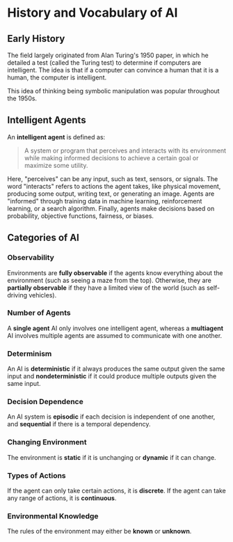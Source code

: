 # History and Vocabulary of AI

## Early History

The field largely originated from Alan Turing's 1950 paper, in which he detailed a test (called the Turing test) to determine if computers are intelligent. The idea is that if a computer can convince a human that it is a human, the computer is intelligent.

This idea of thinking being symbolic manipulation was popular throughout the 1950s.

## Intelligent Agents

An **intelligent agent** is defined as:

> A system or program that perceives and interacts with its environment while making informed decisions to achieve a certain goal or maximize some utility.

Here, "perceives" can be any input, such as text, sensors, or signals. The word "interacts" refers to actions the agent takes, like physical movement, producing some output, writing text, or generating an image. Agents are "informed" through training data in machine learning, reinforcement learning, or a search algorithm. Finally, agents make decisions based on probability, objective functions, fairness, or biases.

## Categories of AI

### Observability

Environments are **fully observable** if the agents know everything about the environment (such as seeing a maze from the top). Otherwise, they are **partially observable** if they have a limited view of the world (such as self-driving vehicles).

### Number of Agents

A **single agent** AI only involves one intelligent agent, whereas a **multiagent** AI involves multiple agents are assumed to communicate with one another.

### Determinism

An AI is **deterministic** if it always produces the same output given the same input and **nondeterministic** if it could produce multiple outputs given the same input.

### Decision Dependence

An AI system is **episodic** if each decision is independent of one another, and **sequential** if there is a temporal dependency.

### Changing Environment

The environment is **static** if it is unchanging or **dynamic** if it can change.

### Types of Actions

If the agent can only take certain actions, it is **discrete**. If the agent can take any range of actions, it is **continuous**.

### Environmental Knowledge

The rules of the environment may either be **known** or **unknown**.
